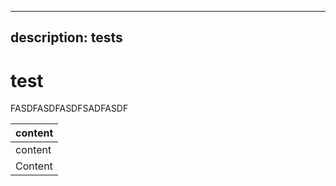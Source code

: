 ***

## description: tests

# test

FASDFASDFASDFSADFASDF

| content |
| ------- |
| content |
| Content |
